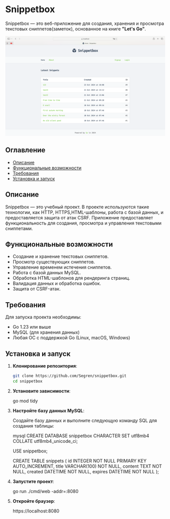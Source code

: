 # Snippetbox

Snippetbox — это веб-приложение для создания, хранения и просмотра текстовых сниппетов(заметок), основанное на книге **"Let's Go"**.

![Главная страница Snippetbox](./images/image.png)

## Оглавление
- [Описание](#описание)
- [Функциональные возможности](#функциональные-возможности)
- [Требования](#требования)
- [Установка и запуск](#установка-и-запуск)

## Описание

Snippetbox — это учебный проект. В проекте используются такие технологии, как HTTP, HTTPS,HTML-шаблоны, работа с базой данных, и предоставляется защита от атак CSRF. Приложение предоставляет функциональность для создания, просмотра и управления текстовыми сниппетами.

## Функциональные возможности

- Создание и хранение текстовых сниппетов.
- Просмотр существующих сниппетов.
- Управление временем истечения сниппетов.
- Работа с базой данных MySQL.
- Обработка HTML-шаблонов для рендеринга страниц.
- Валидация данных и обработка ошибок.
- Защита от CSRF-атак.

## Требования

Для запуска проекта необходимы:

- Go 1.23 или выше
- MySQL (для хранения данных)
- Любая ОС с поддержкой Go (Linux, macOS, Windows)

## Установка и запуск

1. **Клонирование репозитория**:

   ```bash
   git clone https://github.com/Segren/snippetbox.git
   cd snippetbox

2.	**Установите зависимости**:

    go mod tidy

3. **Настройте базу данных MySQL**:

    Создайте базу данных и выполните следующую команду SQL для создания таблицы:

    mysql
    CREATE DATABASE snippetbox CHARACTER SET utf8mb4 COLLATE utf8mb4_unicode_ci;

    USE snippetbox;

    CREATE TABLE snippets (
        id INTEGER NOT NULL PRIMARY KEY AUTO_INCREMENT,
        title VARCHAR(100) NOT NULL,
        content TEXT NOT NULL,
        created DATETIME NOT NULL,
        expires DATETIME NOT NULL
    );

4.	**Запустите проект**:

    go run ./cmd/web -addr=:8080

5. **Откройте браузер**:

    https://localhost:8080